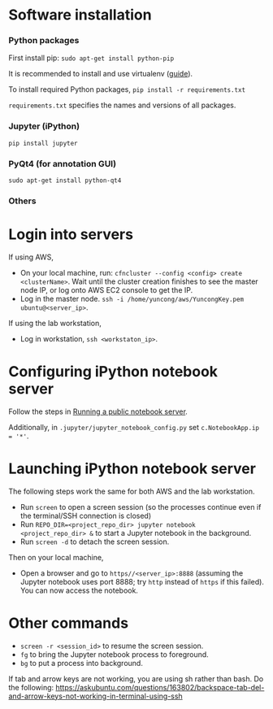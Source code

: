 
# Software installation

### Python packages 

First install pip:
`sudo apt-get install python-pip`

It is recommended to install and use virtualenv ([guide](http://exponential.io/blog/2015/02/10/install-virtualenv-and-virtualenvwrapper-on-ubuntu)).

To install required Python packages, 
`pip install -r requirements.txt`

`requirements.txt` specifies the names and versions of all packages.

### Jupyter (iPython)
`pip install jupyter`

### PyQt4 (for annotation GUI)
`sudo apt-get install python-qt4`

### Others


# Login into servers

If using AWS, 
- On your local machine, run:
`cfncluster --config <config> create <clusterName>`.
Wait until the cluster creation finishes to see the master node IP, or log onto AWS EC2 console to get the IP.
- Log in the master node. `ssh -i /home/yuncong/aws/YuncongKey.pem ubuntu@<server_ip>`.

If using the lab workstation,
- Log in workstation, `ssh <workstaton_ip>`.

# Configuring iPython notebook server

Follow the steps in [Running a public notebook server](http://jupyter-notebook.readthedocs.io/en/stable/public_server.html).

Additionally, in `.jupyter/jupyter_notebook_config.py` set `c.NotebookApp.ip = '*'`.

# Launching iPython notebook server

The following steps work the same for both AWS and the lab workstation.
- Run `screen` to open a screen session (so the processes continue even if the terminal/SSH connection is closed)
- Run `REPO_DIR=<project_repo_dir> jupyter notebook <project_repo_dir> &` to start a Jupyter notebook in the background.
- Run `screen -d` to detach the screen session.

Then on your local machine,
- Open a browser and go to `https//<server_ip>:8888` (assuming the Jupyter notebook uses port 8888; try `http` instead of `https` if this failed). You can now access the notebook.

# Other commands
- `screen -r <session_id>` to resume the screen session.
- `fg` to bring the Jupyter notebook process to foreground.
- `bg` to put a process into background.

If tab and arrow keys are not working, you are using sh rather than bash. Do the following:
https://askubuntu.com/questions/163802/backspace-tab-del-and-arrow-keys-not-working-in-terminal-using-ssh
